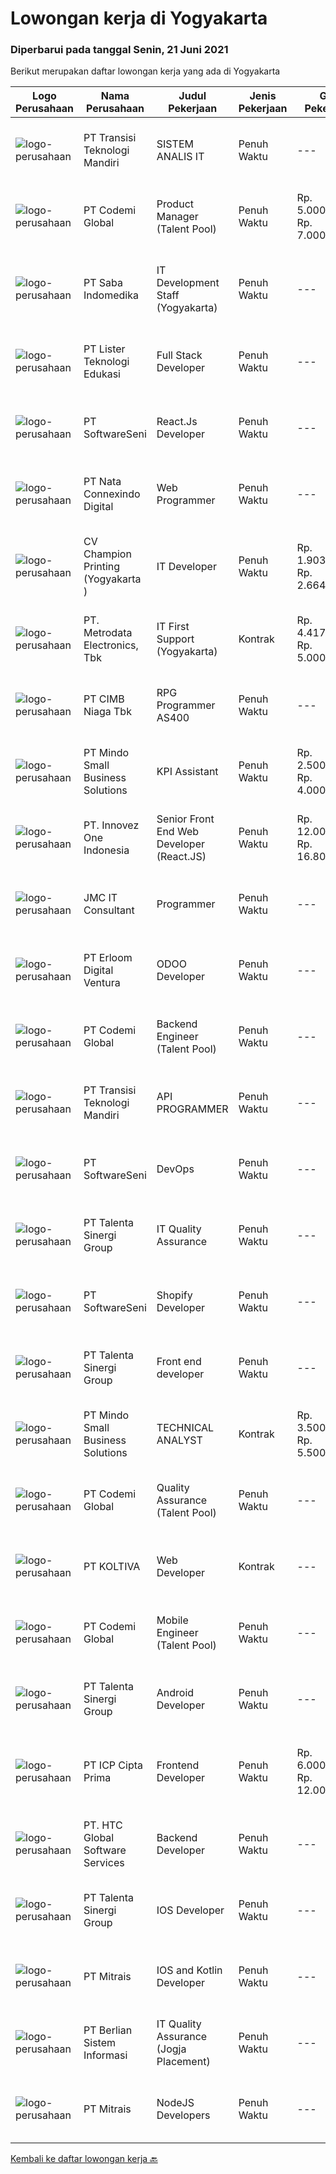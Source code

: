 
  # Lowongan kerja di Yogyakarta

  ### Diperbarui pada tanggal Senin, 21 Juni 2021

  Berikut merupakan daftar lowongan kerja yang ada di Yogyakarta

  |Logo Perusahaan | Nama Perusahaan | Judul Pekerjaan | Jenis Pekerjaan | Gaji Pekerjaan | Lokasi | Deskripsi | Tanggal diunggah | Pranala |
  | -------------- | --------------- | --------------- | --------- | --------- | -------------- | ------- | ----------- | ----------- |
  |![logo-perusahaan](https://image-service-cdn.seek.com.au/b282dd8b9ab3571cdc718527a8470c39dde8a380/ee4dce1061f3f616224767ad58cb2fc751b8d2dc)|PT Transisi Teknologi Mandiri|SISTEM ANALIS IT|Penuh Waktu|---|Sleman|Kualifikasi: Memiliki kemampuan komunikasi dan interpersonal yang baik (manners before knowledge) Kandidat memiliki pengalaman minimal 1 tahun/3...|Minggu, 20 Juni 2021|https://www.jobstreet.co.id/id/job/sistem-analis-it-3554483?token=0~47080699-fa95-43dd-8372-c5444f58b4a7&sectionRank=1&jobId=jobstreet-id-job-3554483|
|![logo-perusahaan](https://image-service-cdn.seek.com.au/8149326804c05fbb07b7e748fec1155fc8788f12/ee4dce1061f3f616224767ad58cb2fc751b8d2dc)|PT Codemi Global|Product Manager (Talent Pool)|Penuh Waktu|Rp. 5.000.000-Rp. 7.000.000|Yogyakarta|Working in Yogyakarta but willing to business travel to Jakarta At least 3 years of experience in Product Management Experience in Mobile App Product...|Minggu, 20 Juni 2021|https://www.jobstreet.co.id/id/job/product-manager-talent-pool-3553928?token=0~47080699-fa95-43dd-8372-c5444f58b4a7&sectionRank=2&jobId=jobstreet-id-job-3553928|
|![logo-perusahaan](https://image-service-cdn.seek.com.au/fd4e0e8b1c4e3845b01f36c504d8073041e3b470/ee4dce1061f3f616224767ad58cb2fc751b8d2dc)|PT Saba Indomedika|IT Development Staff (Yogyakarta)|Penuh Waktu|---|Yogyakarta|Deskripsi Pekerjaan Membuat program untuk kebutuhan perusahaan khususnya aplikasi Finance Memformulasikan spesifikasi program dan basic prototypes...|Jumat, 18 Juni 2021|https://www.jobstreet.co.id/id/job/it-development-staff-yogyakarta-3560234?token=0~47080699-fa95-43dd-8372-c5444f58b4a7&sectionRank=3&jobId=jobstreet-id-job-3560234|
|![logo-perusahaan](https://image-service-cdn.seek.com.au/1b6752693e01569cdfb37f4e59baa44d249100e9/ee4dce1061f3f616224767ad58cb2fc751b8d2dc)|PT Lister Teknologi Edukasi|Full Stack Developer|Penuh Waktu|---|Yogyakarta|Job Requirement : Candidate must possess at least Bachelor's Degree in Engineering (Computer/Telecommunication) or equivalent At least 2/3 year(s) of...|Sabtu, 19 Juni 2021|https://www.jobstreet.co.id/id/job/full-stack-developer-3553355?token=0~47080699-fa95-43dd-8372-c5444f58b4a7&sectionRank=4&jobId=jobstreet-id-job-3553355|
|![logo-perusahaan](https://image-service-cdn.seek.com.au/c05a3e3e627c08dd9cbb310c1a48f4a5a42787b6/ee4dce1061f3f616224767ad58cb2fc751b8d2dc)|PT SoftwareSeni|React.Js Developer|Penuh Waktu|---|Yogyakarta|SoftwareSeni is a Software Development Company based in Yogyakarta &amp; Australia. We love solving tough problems – from user experience to design...|Minggu, 20 Juni 2021|https://www.jobstreet.co.id/id/job/react-js-developer-3554479?token=0~47080699-fa95-43dd-8372-c5444f58b4a7&sectionRank=5&jobId=jobstreet-id-job-3554479|
|![logo-perusahaan](https://image-service-cdn.seek.com.au/8d0b5a38ccc2120b6fe64009f515525db626da97/ee4dce1061f3f616224767ad58cb2fc751b8d2dc)|PT Nata Connexindo Digital|Web Programmer|Penuh Waktu|---|Yogyakarta|General Specification: Young passionate, maximal age 30 D3/S1 in Information Technology (Computer Science) with minimum IPK 3.00 Must be a creative,...|Sabtu, 19 Juni 2021|https://www.jobstreet.co.id/id/job/web-programmer-3547054?token=0~47080699-fa95-43dd-8372-c5444f58b4a7&sectionRank=6&jobId=jobstreet-id-job-3547054|
|![logo-perusahaan](https://image-service-cdn.seek.com.au/ee76266a87b6d4b82926ffc7ba413dddd17a76c7/ee4dce1061f3f616224767ad58cb2fc751b8d2dc)|CV Champion Printing (Yogyakarta )|IT Developer|Penuh Waktu|Rp. 1.903.500-Rp. 2.664.900|Sleman|Usia maksimal 35 tahun Pendidikan minimal D3/S1 Sitem Informatika /Tehnik Informatika (Minimal IPK 3.0) Pengalaman minimal 1 tahun Menguasai HTML,...|Minggu, 20 Juni 2021|https://www.jobstreet.co.id/id/job/it-developer-3553896?token=0~47080699-fa95-43dd-8372-c5444f58b4a7&sectionRank=7&jobId=jobstreet-id-job-3553896|
|![logo-perusahaan](https://image-service-cdn.seek.com.au/0d75518309b56a3cff39daa569b0ba02cc7a22f2/ee4dce1061f3f616224767ad58cb2fc751b8d2dc)|PT. Metrodata Electronics, Tbk|IT First Support (Yogyakarta)|Kontrak|Rp. 4.417.000-Rp. 5.000.000|Yogyakarta|Spesifikasi Personil : Minimal Pendidikan D3 / S1 Teknik Komputer, Teknik Informatika, dan pendidikan setara lainnya Memiliki pengalaman minimal 1...|Jumat, 18 Juni 2021|https://www.jobstreet.co.id/id/job/it-first-support-yogyakarta-3560581?token=0~47080699-fa95-43dd-8372-c5444f58b4a7&sectionRank=8&jobId=jobstreet-id-job-3560581|
|![logo-perusahaan](https://image-service-cdn.seek.com.au/2c6f6f12cb15b08239744ca7630b97fee07e84ce/ee4dce1061f3f616224767ad58cb2fc751b8d2dc)|PT CIMB Niaga Tbk|RPG Programmer AS400|Penuh Waktu|---|Jakarta Raya|Job Description: Create new program and modification as required by business unit; Prepare system solution on root cause as preventive action; Create...|Jumat, 18 Juni 2021|https://www.jobstreet.co.id/id/job/rpg-programmer-as400-3559775?token=0~47080699-fa95-43dd-8372-c5444f58b4a7&sectionRank=9&jobId=jobstreet-id-job-3559775|
|![logo-perusahaan](https://image-service-cdn.seek.com.au/bd9c5207a79d42ed096a1b2bad14bef66654f2f2/ee4dce1061f3f616224767ad58cb2fc751b8d2dc)|PT Mindo Small Business Solutions|KPI Assistant|Penuh Waktu|Rp. 2.500.000-Rp. 4.000.000|Yogyakarta|Job DescriptionYou will be working in a small team with these main responsibilities: Overseeing all the business operations and reporting to the...|Rabu, 16 Juni 2021|https://www.jobstreet.co.id/id/job/kpi-assistant-3557844?token=0~47080699-fa95-43dd-8372-c5444f58b4a7&sectionRank=10&jobId=jobstreet-id-job-3557844|
|![logo-perusahaan](https://image-service-cdn.seek.com.au/b298687ae02f9798573838624580ad51c34fe2f1/ee4dce1061f3f616224767ad58cb2fc751b8d2dc)|PT. Innovez One Indonesia|Senior Front End Web Developer (React.JS)|Penuh Waktu|Rp. 12.000.000-Rp. 16.800.000|Jakarta Raya|Front End Web Developer (React.JS) We are looking for an experienced and talented senior front end developer (React.JS) to join our team to work on...|Sabtu, 19 Juni 2021|https://www.jobstreet.co.id/id/job/senior-front-end-web-developer-react-js-3546625?token=0~47080699-fa95-43dd-8372-c5444f58b4a7&sectionRank=11&jobId=jobstreet-id-job-3546625|
|![logo-perusahaan](https://image-service-cdn.seek.com.au/a2204a6f248fedfcfbb4d393e68e7d11a2931c9a/ee4dce1061f3f616224767ad58cb2fc751b8d2dc)|JMC IT Consultant|Programmer|Penuh Waktu|---|Bantul|Greetings! We are growing IT Consultant that focused on E-Gov industry. Within 12 years, we are already helping more than 300 IT development in...|Kamis, 17 Juni 2021|https://www.jobstreet.co.id/id/job/programmer-3550587?token=0~47080699-fa95-43dd-8372-c5444f58b4a7&sectionRank=12&jobId=jobstreet-id-job-3550587|
|![logo-perusahaan](https://image-service-cdn.seek.com.au/7b0850d0262c85ca3c0fa4d6a9c005f1450e6d9f/ee4dce1061f3f616224767ad58cb2fc751b8d2dc)|PT Erloom Digital Ventura|ODOO Developer|Penuh Waktu|---|Jakarta Raya|ODOO Developer Job offeringJob Responsibilites: Coordinating with development teams to determine application requirements. Writing scalable code using...|Sabtu, 19 Juni 2021|https://www.jobstreet.co.id/id/job/odoo-developer-3547295?token=0~47080699-fa95-43dd-8372-c5444f58b4a7&sectionRank=13&jobId=jobstreet-id-job-3547295|
|![logo-perusahaan](https://image-service-cdn.seek.com.au/8149326804c05fbb07b7e748fec1155fc8788f12/ee4dce1061f3f616224767ad58cb2fc751b8d2dc)|PT Codemi Global|Backend Engineer (Talent Pool)|Penuh Waktu|---|Sleman|Codemi is a web based Learning Management System (LMS) that enable company to manage online training programs for employees and partners to improve...|Sabtu, 19 Juni 2021|https://www.jobstreet.co.id/id/job/backend-engineer-talent-pool-3552340?token=0~47080699-fa95-43dd-8372-c5444f58b4a7&sectionRank=14&jobId=jobstreet-id-job-3552340|
|![logo-perusahaan](https://image-service-cdn.seek.com.au/b282dd8b9ab3571cdc718527a8470c39dde8a380/ee4dce1061f3f616224767ad58cb2fc751b8d2dc)|PT Transisi Teknologi Mandiri|API PROGRAMMER|Penuh Waktu|---|Sleman|Kualifikasi: Kandidat memiliki kemampuan komunikasi dan interpersonal yang baik (manners before knowledge) Kandidat memiliki pengalaman minimal 1...|Jumat, 18 Juni 2021|https://www.jobstreet.co.id/id/job/api-programmer-3559861?token=0~47080699-fa95-43dd-8372-c5444f58b4a7&sectionRank=15&jobId=jobstreet-id-job-3559861|
|![logo-perusahaan](https://image-service-cdn.seek.com.au/c05a3e3e627c08dd9cbb310c1a48f4a5a42787b6/ee4dce1061f3f616224767ad58cb2fc751b8d2dc)|PT SoftwareSeni|DevOps|Penuh Waktu|---|Yogyakarta|SoftwareSeni is a Software Development Company based in Yogyakarta &amp; Australia. We love solving tough problems – from user experience to design...|Jumat, 18 Juni 2021|https://www.jobstreet.co.id/id/job/devops-3545343?token=0~47080699-fa95-43dd-8372-c5444f58b4a7&sectionRank=16&jobId=jobstreet-id-job-3545343|
|![logo-perusahaan](https://image-service-cdn.seek.com.au/b8333d5272889c77ffbe82c3e7d5008aaef6464d/ee4dce1061f3f616224767ad58cb2fc751b8d2dc)|PT Talenta Sinergi Group|IT Quality Assurance|Penuh Waktu|---|Yogyakarta|Who are we looking for? Experiences in Quality Assurance Automation Engineer or Manual Testing  Mobile App Including API integration, database...|Sabtu, 19 Juni 2021|https://www.jobstreet.co.id/id/job/it-quality-assurance-3552880?token=0~47080699-fa95-43dd-8372-c5444f58b4a7&sectionRank=17&jobId=jobstreet-id-job-3552880|
|![logo-perusahaan](https://image-service-cdn.seek.com.au/c05a3e3e627c08dd9cbb310c1a48f4a5a42787b6/ee4dce1061f3f616224767ad58cb2fc751b8d2dc)|PT SoftwareSeni|Shopify Developer|Penuh Waktu|---|Yogyakarta|SoftwareSeni is a Software Development Company based in Yogyakarta &amp; Australia. We love solving tough problems – from user experience to design...|Sabtu, 19 Juni 2021|https://www.jobstreet.co.id/id/job/shopify-developer-3547071?token=0~47080699-fa95-43dd-8372-c5444f58b4a7&sectionRank=18&jobId=jobstreet-id-job-3547071|
|![logo-perusahaan](https://image-service-cdn.seek.com.au/b8333d5272889c77ffbe82c3e7d5008aaef6464d/ee4dce1061f3f616224767ad58cb2fc751b8d2dc)|PT Talenta Sinergi Group|Front end developer|Penuh Waktu|---|Jakarta Raya|What you’ll be doing Develop SPA with Angular 4+ / ReactJS / Vue framework Converting design from UI / UX to code. Writing clean, maintainable and...|Jumat, 18 Juni 2021|https://www.jobstreet.co.id/id/job/front-end-developer-3552270?token=0~47080699-fa95-43dd-8372-c5444f58b4a7&sectionRank=19&jobId=jobstreet-id-job-3552270|
|![logo-perusahaan](https://image-service-cdn.seek.com.au/bd9c5207a79d42ed096a1b2bad14bef66654f2f2/ee4dce1061f3f616224767ad58cb2fc751b8d2dc)|PT Mindo Small Business Solutions|TECHNICAL ANALYST|Kontrak|Rp. 3.500.000-Rp. 5.500.000|Yogyakarta|Job Description : Provide incoming help requests from end-users and prioritize/escalate the issues appropriately. Investigating technical/data issues...|Kamis, 17 Juni 2021|https://www.jobstreet.co.id/id/job/technical-analyst-3559600?token=0~47080699-fa95-43dd-8372-c5444f58b4a7&sectionRank=20&jobId=jobstreet-id-job-3559600|
|![logo-perusahaan](https://image-service-cdn.seek.com.au/8149326804c05fbb07b7e748fec1155fc8788f12/ee4dce1061f3f616224767ad58cb2fc751b8d2dc)|PT Codemi Global|Quality Assurance (Talent Pool)|Penuh Waktu|---|Sleman|Requirements 3+ years of work experience as a QA engineer Hands-on experience in testing mobile or/and web applications Experience with test...|Sabtu, 19 Juni 2021|https://www.jobstreet.co.id/id/job/quality-assurance-talent-pool-3552346?token=0~47080699-fa95-43dd-8372-c5444f58b4a7&sectionRank=21&jobId=jobstreet-id-job-3552346|
|![logo-perusahaan](https://image-service-cdn.seek.com.au/c722a803b1d921d6d97b57b4df8a14b7a3bb09c5/ee4dce1061f3f616224767ad58cb2fc751b8d2dc)|PT KOLTIVA|Web Developer|Kontrak|---|Yogyakarta|RESPONSIBILITIES : · Analyze user requirements to determine technical requirements.· Write, design, or edit web page content, or produce other direct...|Jumat, 18 Juni 2021|https://www.jobstreet.co.id/id/job/web-developer-3551297?token=0~47080699-fa95-43dd-8372-c5444f58b4a7&sectionRank=22&jobId=jobstreet-id-job-3551297|
|![logo-perusahaan](https://image-service-cdn.seek.com.au/8149326804c05fbb07b7e748fec1155fc8788f12/ee4dce1061f3f616224767ad58cb2fc751b8d2dc)|PT Codemi Global|Mobile Engineer (Talent Pool)|Penuh Waktu|---|Sleman|At least 1 year experience as mobile developer Experienced in Publishing MobileApp to Playstore or AppStore Profiling and optimizing the performance...|Sabtu, 19 Juni 2021|https://www.jobstreet.co.id/id/job/mobile-engineer-talent-pool-3552347?token=0~47080699-fa95-43dd-8372-c5444f58b4a7&sectionRank=23&jobId=jobstreet-id-job-3552347|
|![logo-perusahaan](https://image-service-cdn.seek.com.au/b8333d5272889c77ffbe82c3e7d5008aaef6464d/ee4dce1061f3f616224767ad58cb2fc751b8d2dc)|PT Talenta Sinergi Group|Android Developer|Penuh Waktu|---|Yogyakarta|What you’ll be doing Develop Android with native technologies Converting design from UI / UX to xml. Writing clean, maintainable and efficient code...|Jumat, 18 Juni 2021|https://www.jobstreet.co.id/id/job/android-developer-3552267?token=0~47080699-fa95-43dd-8372-c5444f58b4a7&sectionRank=24&jobId=jobstreet-id-job-3552267|
|![logo-perusahaan](https://image-service-cdn.seek.com.au/e56714d2bebb003bc7f4ea21cd93028d057ae476/ee4dce1061f3f616224767ad58cb2fc751b8d2dc)|PT ICP Cipta Prima|Frontend Developer|Penuh Waktu|Rp. 6.000.000-Rp. 12.000.000|Yogyakarta|Persyaratan- Mampu menghasilkan kode berkualitas tinggi &amp; terukur- Pemahaman yang baik tentang UI responsif- Pemahaman yang baik tentang aliran...|Jumat, 18 Juni 2021|https://www.jobstreet.co.id/id/job/frontend-developer-3560759?token=0~47080699-fa95-43dd-8372-c5444f58b4a7&sectionRank=25&jobId=jobstreet-id-job-3560759|
|![logo-perusahaan](https://image-service-cdn.seek.com.au/81edf638f3ab4a4982d3282a5aeaa4bde3fc3e25/ee4dce1061f3f616224767ad58cb2fc751b8d2dc)|PT. HTC Global Software Services|Backend Developer|Penuh Waktu|---|Yogyakarta|Bachelor degrees in Computer Science/Information Technology Understand Architecture Microservices Good knowledge in Java programming language is a...|Jumat, 18 Juni 2021|https://www.jobstreet.co.id/id/job/backend-developer-3559800?token=0~47080699-fa95-43dd-8372-c5444f58b4a7&sectionRank=26&jobId=jobstreet-id-job-3559800|
|![logo-perusahaan](https://image-service-cdn.seek.com.au/b8333d5272889c77ffbe82c3e7d5008aaef6464d/ee4dce1061f3f616224767ad58cb2fc751b8d2dc)|PT Talenta Sinergi Group|IOS  Developer|Penuh Waktu|---|Yogyakarta|Responsibilities: Design and build applications for mobile platforms Ensure the performance, quality, and responsiveness of applications. Collaborate...|Jumat, 18 Juni 2021|https://www.jobstreet.co.id/id/job/ios-developer-3552271?token=0~47080699-fa95-43dd-8372-c5444f58b4a7&sectionRank=27&jobId=jobstreet-id-job-3552271|
|![logo-perusahaan](https://image-service-cdn.seek.com.au/969b0c47f133a1e0155056a5d964c63953dd6304/ee4dce1061f3f616224767ad58cb2fc751b8d2dc)|PT Mitrais|IOS and Kotlin Developer|Penuh Waktu|---|Bali|Build your Career with Mitrais !  We're looking for experienced iOS and Kotlin Developer to be part of our team. What will you be doing?  Liase with...|Jumat, 18 Juni 2021|https://www.jobstreet.co.id/id/job/ios-and-kotlin-developer-3551261?token=0~47080699-fa95-43dd-8372-c5444f58b4a7&sectionRank=28&jobId=jobstreet-id-job-3551261|
|![logo-perusahaan](https://image-service-cdn.seek.com.au/ccc0df9110fd5f01c647c290b339361a3aae7efb/ee4dce1061f3f616224767ad58cb2fc751b8d2dc)|PT Berlian Sistem Informasi|IT Quality Assurance (Jogja Placement)|Penuh Waktu|---|Yogyakarta|Minimum Requirements : Bachelor of Computer Science / Information System or equivalent professional experience in software development and testing At...|Kamis, 17 Juni 2021|https://www.jobstreet.co.id/id/job/it-quality-assurance-jogja-placement-3544536?token=0~47080699-fa95-43dd-8372-c5444f58b4a7&sectionRank=29&jobId=jobstreet-id-job-3544536|
|![logo-perusahaan](https://image-service-cdn.seek.com.au/969b0c47f133a1e0155056a5d964c63953dd6304/ee4dce1061f3f616224767ad58cb2fc751b8d2dc)|PT Mitrais|NodeJS Developers|Penuh Waktu|---|Bali|Build your Career with Mitrais! We're urgently looking for experienced NodeJS Developers to be part of our team for an immediate start.Our client is a...|Rabu, 16 Juni 2021|https://www.jobstreet.co.id/id/job/nodejs-developers-3557891?token=0~47080699-fa95-43dd-8372-c5444f58b4a7&sectionRank=30&jobId=jobstreet-id-job-3557891|


  [Kembali ke daftar lowongan kerja 🔙](../README.md#daftar-lowongan-kerja)
  